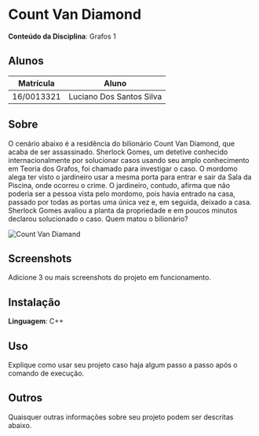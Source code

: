 # Count Van Diamond

**Conteúdo da Disciplina**: Grafos 1<br>

## Alunos
|Matrícula | Aluno |
| -- | -- |
| 16/0013321  |  Luciano Dos Santos Silva |


## Sobre 
O cenário abaixo é a residência do bilionário Count Van Diamond, que acaba de ser assassinado. Sherlock Gomes, um detetive conhecido internacionalmente por solucionar casos usando seu amplo conhecimento em Teoria dos Grafos, foi chamado para investigar o caso. O mordomo alega ter visto o jardineiro usar a mesma porta para entrar e sair da Sala da Piscina, onde ocorreu o crime. O jardineiro, contudo, afirma que não poderia ser a pessoa vista pelo mordomo, pois havia entrado na casa, passado por todas as portas uma única vez e, em seguida, deixado a casa. Sherlock Gomes avaliou a planta da propriedade e em poucos minutos declarou solucionado o caso. Quem matou o bilionário?

![Count Van Diamand](https://user-images.githubusercontent.com/53023400/127871430-f980b1d7-aee0-4fa0-9e90-dfb85d225889.gif)

## Screenshots
Adicione 3 ou mais screenshots do projeto em funcionamento.

## Instalação 
**Linguagem**: C++<br>

## Uso 
Explique como usar seu projeto caso haja algum passo a passo após o comando de execução.

## Outros 
Quaisquer outras informações sobre seu projeto podem ser descritas abaixo.




